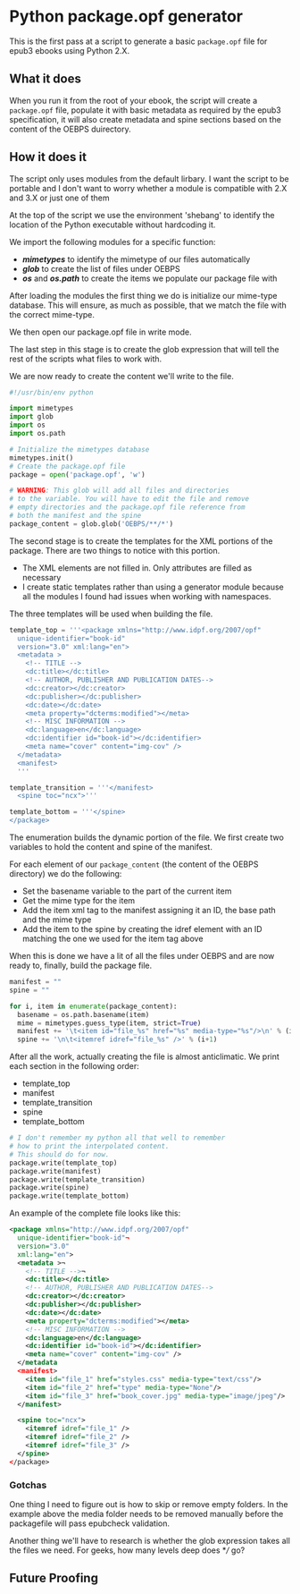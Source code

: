 # Python package.opf generator

This is the first pass at a script to generate a basic <code>package.opf</code> file for epub3 ebooks using Python 2.X.

## What it does

When you run it from the root of your ebook, the script will create a <code>package.opf</code> file, populate it with basic metadata as required by the epub3 specification, it will also create metadata and spine sections based on the content of the OEBPS duirectory.

## How it does it

The script only uses modules from the default lirbary. I want the script to be portable and I don't want to worry whether a module is compatible with 2.X and 3.X or just one of them

At the top of the script we use the environment 'shebang' to identify the location of the Python executable without hardcoding it. 

We import the following modules for a specific function:

* ***mimetypes*** to identify the mimetype of our files automatically
* ***glob*** to create the list of files under OEBPS
* ***os*** and ***os.path*** to create the items we populate our package file with

After loading the modules the first thing we do is initialize our mime-type database. This will ensure, as much as possible, that we match the file with the correct mime-type.

We then open our package.opf file in write mode. 

The last step in this stage is to create the glob expression that will tell the rest of the scripts what files to work with. 

We are now ready to create the content we'll write to the file. 

```python
#!/usr/bin/env python 

import mimetypes
import glob
import os
import os.path

# Initialize the mimetypes database
mimetypes.init()
# Create the package.opf file
package = open('package.opf', 'w')

# WARNING: This glob will add all files and directories 
# to the variable. You will have to edit the file and remove
# empty directories and the package.opf file reference from
# both the manifest and the spine
package_content = glob.glob('OEBPS/**/*')
```
The second stage is to create the templates for the XML portions of the package. There are two things to notice with this portion. 

* The XML elements are not filled in. Only attributes are filled as necessary
* I create static templates rather than using a generator module because all the modules I found had issues when working with namespaces. 

The three templates will be used when building the file.

```python
template_top = '''<package xmlns="http://www.idpf.org/2007/opf"
  unique-identifier="book-id"
  version="3.0" xml:lang="en">
  <metadata >
    <!-- TITLE -->
    <dc:title></dc:title>
    <!-- AUTHOR, PUBLISHER AND PUBLICATION DATES-->
    <dc:creator></dc:creator>
    <dc:publisher></dc:publisher>
    <dc:date></dc:date>
    <meta property="dcterms:modified"></meta>
    <!-- MISC INFORMATION -->
    <dc:language>en</dc:language>
    <dc:identifier id="book-id"></dc:identifier>
    <meta name="cover" content="img-cov" />
  </metadata>
  <manifest>
  '''

template_transition = '''</manifest>
  <spine toc="ncx">'''

template_bottom = '''</spine>
</package>

```
The enumeration builds the dynamic portion of the file. We first create two variables to hold the content and spine of the manifest.

For each element of our <code>package_content</code> (the content of the OEBPS directory) we do the following:

* Set the basename variable to the part of the current item
* Get the mime type for the item
* Add the item xml tag to the manifest assigning it an ID, the base path and the mime type
* Add the item to the spine by creating the idref element with an ID matching the one we used for the item tag above

When this is done we have a lit of all the files under OEBPS and are now ready to, finally, build the package file.

```python
manifest = ""
spine = ""

for i, item in enumerate(package_content):
  basename = os.path.basename(item)
  mime = mimetypes.guess_type(item, strict=True)
  manifest += '\t<item id="file_%s" href="%s" media-type="%s"/>\n' % (i+1, basename, mime[0])
  spine += '\n\t<itemref idref="file_%s" />' % (i+1)
```
After all the work, actually creating the file is almost anticlimatic. We print each section in the following order:

* template_top
* manifest
* template_transition
* spine
* template_bottom


```python
# I don't remember my python all that well to remember 
# how to print the interpolated content. 
# This should do for now.
package.write(template_top)
package.write(manifest)
package.write(template_transition)
package.write(spine)
package.write(template_bottom)
```
An example of the complete file looks like this:

```xml
<package xmlns="http://www.idpf.org/2007/opf"
  unique-identifier="book-id"¬
  version="3.0" 
  xml:lang="en">
  <metadata >¬
    <!-- TITLE -->¬
    <dc:title></dc:title>
    <!-- AUTHOR, PUBLISHER AND PUBLICATION DATES-->
    <dc:creator></dc:creator>
    <dc:publisher></dc:publisher>
    <dc:date></dc:date>
    <meta property="dcterms:modified"></meta>
    <!-- MISC INFORMATION -->
    <dc:language>en</dc:language>
    <dc:identifier id="book-id"></dc:identifier>
    <meta name="cover" content="img-cov" />
  </metadata
  <manifest>
    <item id="file_1" href="styles.css" media-type="text/css"/>
    <item id="file_2" href="type" media-type="None"/>
    <item id="file_3" href="book_cover.jpg" media-type="image/jpeg"/>
  </manifest>

  <spine toc="ncx">
    <itemref idref="file_1" />
    <itemref idref="file_2" />
    <itemref idref="file_3" />
  </spine>
</package>
```

### Gotchas

One thing I need to figure out is how to skip or remove empty folders. In the example above the media folder needs to be removed manually before the packagefile will pass epubcheck validation.

Another thing we'll have to research is whether the glob expression takes all the files we need. For geeks, how many levels deep does **/* go?

## Future Proofing


